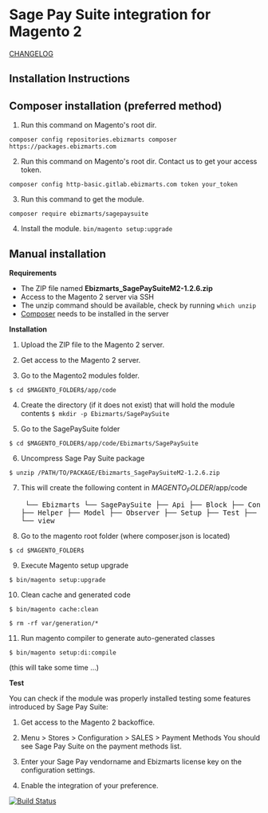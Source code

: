 # Sage Pay Suite integration for Magento 2

[CHANGELOG](https://github.com/ebizmarts/magento2-sage-pay-suite/blob/master/CHANGELOG.md)

## Installation Instructions

## Composer installation (preferred method)
1. Run this command on Magento's root dir.
```
composer config repositories.ebizmarts composer https://packages.ebizmarts.com
```
2. Run this command on Magento's root dir. Contact us to get your access token.

`composer config http-basic.gitlab.ebizmarts.com token your_token`

3. Run this command to get the module.

`composer require ebizmarts/sagepaysuite`

4. Install the module.
`bin/magento setup:upgrade`


## Manual installation

__Requirements__

  - The ZIP file named **Ebizmarts_SagePaySuiteM2-1.2.6.zip**
  - Access to the Magento 2 server via SSH
  - The unzip command should be available, check by running `which unzip`
  - [Composer](https://getcomposer.org/) needs to be installed in the server

__Installation__
 
  1. Upload the ZIP file to the Magento 2 server.

  2. Get access to the Magento 2 server.

  3. Go to the Magento2 modules folder.

    $ cd $MAGENTO_FOLDER$/app/code

  4. Create the directory (if it does not exist) that will hold the module contents
    `$ mkdir -p Ebizmarts/SagePaySuite`
   
  5. Go to the SagePaySuite folder
  
    $ cd $MAGENTO_FOLDER$/app/code/Ebizmarts/SagePaySuite
   
  6. Uncompress Sage Pay Suite package
  
    $ unzip /PATH/TO/PACKAGE/Ebizmarts_SagePaySuiteM2-1.2.6.zip

  7. This will create the following content in $MAGENTO_FOLDER$/app/code
    <pre>
    └── Ebizmarts
        └── SagePaySuite
            ├── Api
            ├── Block
            ├── Controller
            ├── Helper
            ├── Model
            ├── Observer
            ├── Setup
            ├── Test
            ├── etc
            ├── i18n
            └── view
    </pre>
  8. Go to the magento root folder (where composer.json is located)

    $ cd $MAGENTO_FOLDER$

  9. Execute Magento setup upgrade

    $ bin/magento setup:upgrade

  10. Clean cache and generated code

    $ bin/magento cache:clean
    
    $ rm -rf var/generation/*

  11. Run magento compiler to generate auto-generated classes

    $ bin/magento setup:di:compile

   (this will take some time ...)

__Test__

  You can check if the module was properly installed testing some features introduced by Sage Pay Suite:
  
  1. Get access to the Magento 2 backoffice.

  2. Menu > Stores > Configuration > SALES > Payment Methods
  You should see Sage Pay Suite on the payment methods list.
  3. Enter your Sage Pay vendorname and Ebizmarts license key on the configuration settings.
  4. Enable the integration of your preference.

[![Build Status](https://circleci.com/gh/ebizmarts/magento2-sage-pay-suite.svg?style=shield&circle-token=9d950c73b76af8868862caf8400c549439838d47)](https://circleci.com/gh/ebizmarts/magento2-sage-pay-suite)
